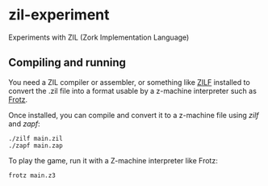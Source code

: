 # zil-experiment
Experiments with ZIL (Zork Implementation Language)

## Compiling and running

You need a ZIL compiler or assembler, or something like [ZILF](https://bitbucket.org/jmcgrew/zilf/wiki/Home) installed to convert the .zil file into a format usable by a z-machine interpreter such as [Frotz](https://davidgriffith.gitlab.io/frotz/).

Once installed, you can compile and convert it to a z-machine file using *zilf* and *zapf*:

```
./zilf main.zil
./zapf main.zap
```
To play the game, run it with a Z-machine interpreter like Frotz:

```
frotz main.z3
```
